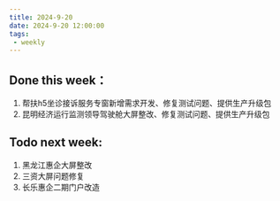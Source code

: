 ```yaml
---
title: 2024-9-20
date: 2024-9-20 12:00:00
tags: 
 - weekly
---
```


## Done this week：
   1. 帮扶h5坐诊接诉服务专窗新增需求开发、修复测试问题、提供生产升级包
   2. 昆明经济运行监测领导驾驶舱大屏整改、修复测试问题、提供生产升级包
## Todo next week:
   1. 黑龙江惠企大屏整改
   2. 三资大屏问题修复
   3. 长乐惠企二期门户改造

